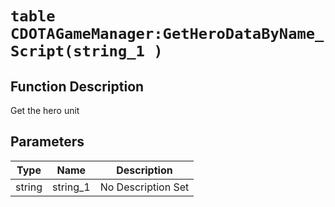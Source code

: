 # `table CDOTAGameManager:GetHeroDataByName_Script(string_1 )`
## Function Description
Get the hero unit 
## Parameters
Type|Name|Description
--|--|--
string|string_1|No Description Set
